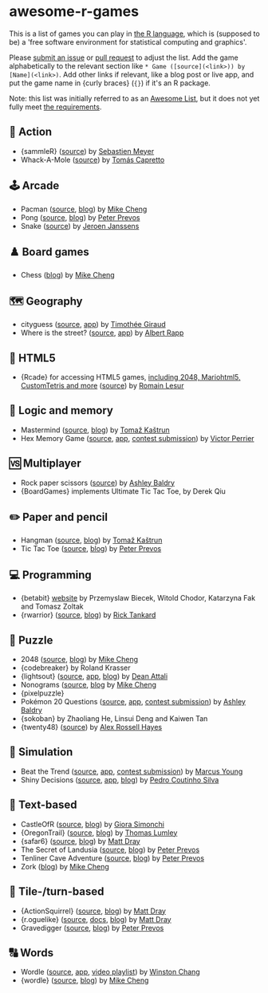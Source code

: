 # awesome-r-games

<!-- badges: start -->

<!-- badges: end -->

This is a list of games you can play in [the R language](https://www.r-project.org/), which is (supposed to be) a 'free software environment for statistical computing and graphics'.

Please [submit an issue](https://github.com/matt-dray/awesome-r-games/issues) or [pull request](https://github.com/matt-dray/awesome-r-games/pulls) to adjust the list. Add the game alphabetically to the relevant section like `* Game ([source](<link>)) by [Name](<link>)`. Add other links if relevant, like a blog post or live app, and put the game name in {curly braces} (`{}`) if it's an R package.

Note: this list was initially referred to as an [Awesome List](https://github.com/sindresorhus/awesome/blob/main/awesome.md), but it does not yet fully meet [the requirements](https://github.com/sindresorhus/awesome/blob/main/pull_request_template.md).

## 🤼 Action

* {sammleR} ([source](https://gitlab.com/bastistician/sammleR)) by [Sebastien Meyer](http://www.imbe.med.uni-erlangen.de/ma/S.Meyer/)
* Whack-A-Mole ([source](https://github.com/tomicapretto/whackamole)) by [Tomás Capretto](https://tomicapretto.github.io)

## 🕹 Arcade

* Pacman ([source](https://github.com/coolbutuseless/pacman), [blog](https://coolbutuseless.github.io/2022/07/26/pacman-game-written-in-r-with-nara-and-eventloop/)) by [Mike Cheng](https://coolbutuseless.github.io/)
* Pong ([source](https://github.com/pprevos/RGames/blob/master/pong.R), [blog](https://lucidmanager.org/data-science/pong/)) by [Peter Prevos](https://lucidmanager.org/)
* Snake ([source](https://github.com/jeroenjanssens/raylibr/blob/main/demo/snake.R)) by [Jeroen Janssens](https://jeroenjanssens.com/)

## ♟️ Board games

* Chess ([blog](https://coolbutuseless.github.io/2020/11/05/a-chess-engine-in-rstats-proof-of-concept-using-stockfish/)) by [Mike Cheng](https://coolbutuseless.github.io/)

## 🗺 Geography

* cityguess ([source](https://github.com/rCarto/geoguess), [app](https://rcarto.shinyapps.io/cityguess/)) by [Timothée Giraud](https://rgeomatic.hypotheses.org/)
* Where is the street? ([source](https://github.com/AlbertRapp/street_map_game), [app](https://rappa.shinyapps.io/street_map_game/)) by [Albert Rapp](https://albert-rapp.de/)

## 💾 HTML5

* {Rcade} for accessing HTML5 games, [including 2048, Mariohtml5, CustomTetris and more](https://github.com/RLesur/Rcade/blob/master/inst/games/games.yml) ([source](https://github.com/RLesur/Rcade/)) by [Romain Lesur](https://twitter.com/RLesur)

## 🧠 Logic and memory

* Mastermind ([source](https://github.com/tomaztk/Useless_R_functions/blob/main/functions/MastermindGame.R), [blog](https://tomaztsql.wordpress.com/2022/01/07/little-useless-useful-r-functions-mastermind-board-game-for-r/)) by [Tomaž Kaštrun](https://tomaztsql.wordpress.com/)
* Hex Memory Game ([source](https://github.com/dreamRs/memory-hex), [app](https://dreamrs.shinyapps.io/memory-hex/), [contest submission](https://community.rstudio.com/t/shiny-contest-submission-hex-memory-game/25336)) by [Victor Perrier](https://twitter.com/_pvictorr)

## 🆚 Multiplayer

* Rock paper scissors ([source](https://github.com/ashbaldry/rock-paper-scissors)) by [Ashley Baldry](https://ashbaldry.github.io/)
* {BoardGames} implements Ultimate Tic Tac Toe, by Derek Qiu

## ✏️ Paper and pencil

* Hangman ([source](https://github.com/tomaztk/Hangman_game_with_R), [blog](https://tomaztsql.wordpress.com/2019/11/19/hangman-game-with-r/)) by [Tomaž Kaštrun](https://tomaztsql.wordpress.com/)
* Tic Tac Toe ([source](https://github.com/pprevos/RGames/tree/master/tic-tac-toe), [blog](https://lucidmanager.org/data-science/tic-tac-toe-war-games/)) by [Peter Prevos](https://lucidmanager.org/)

## 💻 Programming

* {betabit} [website](http://betabit.wiki/) by Przemyslaw Biecek, Witold Chodor, Katarzyna Fak and Tomasz Zoltak
* {rwarrior} ([source](https://github.com/trickytank/Rwarrior), [blog](https://tankard.id/tag/rwarrior/)) by [Rick Tankard](https://tankard.id)

## 🧩 Puzzle

* 2048 ([source](https://gist.github.com/coolbutuseless/ffc5eef475f4c514731fb72d3d813a2d), [blog](https://coolbutuseless.github.io/2021/11/14/a-simple-2048-game-engine-in-r/)) by [Mike Cheng](https://coolbutuseless.github.io/)
* {codebreaker} by Roland Krasser
* {lightsout} ([source](https://github.com/daattali/lightsout/tree/master/inst/shiny), [app](https://daattali.com/shiny/lightsout/), [blog](https://deanattali.com/blog/shiny-game-lightsout/)) by [Dean Attali](https://deanattali.com/)
* Nonograms ([source](https://github.com/coolbutuseless/nonogram), [blog](https://coolbutuseless.github.io/2018/09/26/nonograms-in-r-nonogram-package/) by [Mike Cheng](https://coolbutuseless.github.io/)
* {pixelpuzzle}
* Pokémon 20 Questions ([source](https://www.github.com/ashbaldry/Pokemon_20Q), [app](https://ashbaldry.shinyapps.io/Pokemon_20Q/), [contest submission](https://community.rstudio.com/t/shiny-contest-submission-pokemon-20-question-game/25726)) by [Ashley Baldry](https://ashbaldry.github.io/)
* {sokoban} by Zhaoliang He, Linsui Deng and Kaiwen Tan
* {twenty48} ([source](https://github.com/rossellhayes/twenty48)) by [Alex Rossell Hayes](https://twitter.com/RossellHayes)

## 🧫 Simulation

* Beat the Trend ([source](https://github.com/marcusyoung/beat_the_trend), [app](https://marcus.shinyapps.io/bus_simulator/), [contest submission](https://community.rstudio.com/t/shiny-contest-submission-educational-bus-company-simulator-game-to-teach-about-elasticities/24067)) by [Marcus Young](www.marcusyoung.co.uk)
* Shiny Decisions ([source](https://github.com/pedrocoutinhosilva/shiny.decisions), [app](https://sparktuga.shinyapps.io/ShinyDecisions/), [blog](https://appsilon.com/is-it-possible-to-build-a-video-game-in-r-shiny/)) by [Pedro Coutinho Silva](https://www.pedrocsilva.com/)

## 📖 Text-based

* CastleOfR ([source](https://github.com/gsimchoni/CastleOfR), [blog](http://giorasimchoni.com/2017/09/10/2017-09-10-you-re-in-a-room-the-castleofr-package/)) by [Giora Simonchi](https://www.giorasimchoni.com)
* {OregonTrail} ([source](https://github.com/tslumley/OregonTrail), [blog](https://notstatschat.rbind.io/2020/10/30/you-will-probably-not-be-eaten-by-a-grue/)) by [Thomas Lumley](https://notstatschat.rbind.io/)
* {safar6} ([source](https://github.com/matt-dray/safar6), [blog](https://www.rostrum.blog/2021/01/04/safar6/)) by [Matt Dray](https://www.matt-dray.com/)
* The Secret of Landusia ([source](https://github.com/pprevos/RGames/tree/master/adventure), [blog](https://lucidmanager.org/data-science/text-adventure//)) by [Peter Prevos](https://lucidmanager.org/)
* Tenliner Cave Adventure ([source](https://github.com/pprevos/RGames/tree/master/adventure), [blog](https://lucidmanager.org/data-science/tenliner-cave-adventure/)) by [Peter Prevos](https://lucidmanager.org/)
* Zork ([blog](https://coolbutuseless.github.io/2020/11/15/play-zork-in-rstats/)) by [Mike Cheng](https://coolbutuseless.github.io/)

## 🔄 Tile-/turn-based

* {ActionSquirrel} ([source](https://github.com/matt-dray/ActionSquirrel), [blog](https://www.rostrum.blog/2021/10/03/squirrel/)) by [Matt Dray](https://www.matt-dray.com/)
* {r.oguelike} ([source](https://github.com/matt-dray/r.oguelike), [docs](https://matt-dray.github.io/r.oguelike/), [blog](https://www.rostrum.blog/2022/04/25/r.oguelike-dev/)) by [Matt Dray](https://www.matt-dray.com/)
* Gravedigger ([source](https://github.com/pprevos/RGames/blob/master/gravedigger.R), [blog](https://lucidmanager.org/data-science/creepy-computer-games-in-r/)) by [Peter Prevos](https://lucidmanager.org/)

## 🔠 Words

* Wordle ([source](https://github.com/wch/shiny-wordle), [app](https://winston.shinyapps.io/wordle/), [video playlist](https://www.youtube.com/playlist?list=PL9HYL-VRX0oQnWIeY_ydYBdU76iQ-tchU)) by [Winston Chang](https://www.rstudio.com/authors/winston-chang/)
* {wordle} ([source](https://github.com/coolbutuseless/wordle), [blog](https://coolbutuseless.github.io/2022/01/04/wordle-v0.1.5-a-package-for-playing-and-helping-solve-wordle-puzzles/)) by [Mike Cheng](https://coolbutuseless.github.io/)
